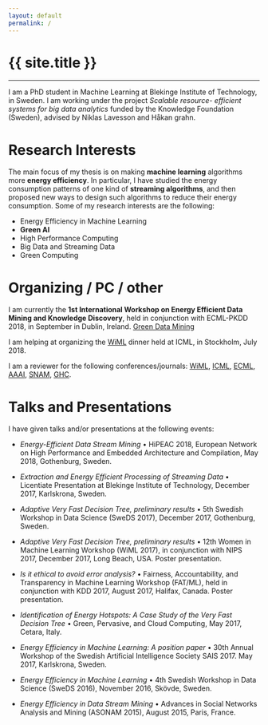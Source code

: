 ```yaml
---
layout: default
permalink: /
---
```

<h1>{{ site.title }}</h1>

--- 

I am a PhD student in Machine Learning at Blekinge Institute of Technology, in Sweden. I am working under the project *Scalable resource- efficient systems for big data analytics* funded by the Knowledge Foundation (Sweden), advised by Niklas Lavesson and Håkan grahn.


# Research Interests

The main focus of my thesis is on making **machine learning** algorithms more **energy efficiency**. 
In particular, I have studied the energy consumption patterns of one kind of **streaming algorithms**, and then proposed new ways to design such algorithms to reduce their energy consumption. 
Some of my research interests are the following: 

* Energy Efficiency in Machine Learning
* **Green AI**
* High Performance Computing
* Big Data and Streaming Data
* Green Computing

# Organizing / PC / other

I am currently the **1st International Workshop on Energy Efficient Data Mining and Knowledge Discovery**, held in conjunction with ECML-PKDD 2018, in September in Dublin, Ireland. [Green Data Mining](https://greendatamining.github.io)

I am helping at organizing the [WiML](https://wimlworkshop.org) dinner held at ICML, in Stockholm, July 2018. 

I am a reviewer for the following conferences/journals: [WiML](https://wimlworkshop.org), [ICML](https://icml.cc), [ECML](http://www.ecmlpkdd2018.org), [AAAI](https://aaai.org), [SNAM](https://link.springer.com/journal/13278), [GHC](https://ghc.anitab.org).

# Talks and Presentations
I have given talks and/or presentations at the following events:

* *Energy-Efficient Data Stream Mining* • HiPEAC 2018, European Network on High Performance and Embedded Architecture and Compilation, May 2018, Gothenburg, Sweden. 

* *Extraction and Energy Efficient Processing of Streaming Data* • Licentiate Presentation at Blekinge Institute of Technology, December 2017, Karlskrona, Sweden. 

* *Adaptive Very Fast Decision Tree, preliminary results* • 5th Swedish Workshop in Data Science (SweDS 2017), December 2017, Gothenburg, Sweden.

* *Adaptive Very Fast Decision Tree, preliminary results* • 12th Women in Machine Learning Workshop (WiML 2017), in conjunction with NIPS 2017, December 2017, Long Beach, USA. Poster presentation.

* *Is it ethical to avoid error analysis?* • Fairness, Accountability, and Transparency in Machine Learning Workshop (FAT/ML), held in conjunction with KDD 2017, August 2017, Halifax, Canada. Poster presentation. 

* *Identification of Energy Hotspots: A Case Study of the Very Fast Decision Tree* • Green, Pervasive, and Cloud Computing, May 2017, Cetara, Italy. 

* *Energy Efficiency in Machine Learning: A position paper* • 30th Annual Workshop of the Swedish Artificial Intelligence Society SAIS 2017. May 2017, Karlskrona, Sweden. 

* *Energy Efficiency in Machine Learning* • 4th Swedish Workshop in Data Science (SweDS 2016), November 2016, Skövde, Sweden.

* *Energy Efficiency in Data Stream Mining* • Advances in Social Networks Analysis and Mining (ASONAM 2015), August 2015, Paris, France. 


